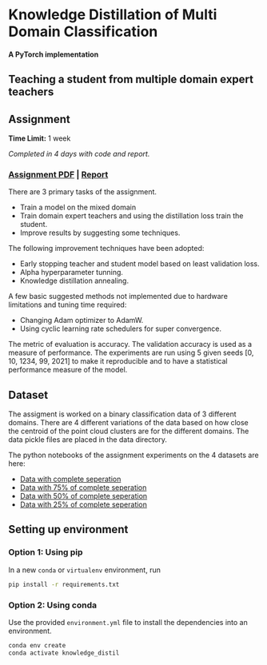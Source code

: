 # Knowledge Distillation of Multi Domain Classification
#### A PyTorch implementation
## Teaching a student from multiple domain expert teachers

## Assignment

__Time Limit:__ 1 week

_Completed in 4 days with code and report._

### [Assignment PDF](https://github.com/ankur-98/Multi-domain-Knowledge-Distillation/blob/master/MiniProject.pdf) | [Report]()

There are 3 primary tasks of the assignment.
* Train a model on the mixed domain
* Train domain expert teachers and using the distillation loss train the student.
* Improve results by suggesting some techniques.

The following improvement techniques have been adopted:
* Early stopping teacher and student model based on least validation loss.
* Alpha hyperparameter tunning.
* Knowledge distillation annealing.

A few basic suggested methods not implemented due to hardware limitations and tuning time required:
* Changing Adam optimizer to AdamW.
* Using cyclic learning rate schedulers for super convergence.

The metric of evaluation is accuracy. The validation accuracy is used as a measure of performance. The experiments are run using 5 given seeds [0, 10, 1234, 99, 2021] to make it reproducible and to have a statistical performance measure of the model.

## Dataset

The assigment is worked on a binary classification data of 3 different domains. There are 4 different variations of the data based on how close the centroid of the point cloud clusters are for the different domains. The data pickle files are placed in the data directory.

The python notebooks of the assignment experiments on the 4 datasets are here:
* [Data with complete seperation](https://github.com/ankur-98/Multi-domain-Knowledge-Distillation/blob/master/MiniProject_d1.00.ipynb)
* [Data with 75% of complete seperation](https://github.com/ankur-98/Multi-domain-Knowledge-Distillation/blob/master/MiniProject_d0.75.ipynb)
* [Data with 50% of complete seperation](https://github.com/ankur-98/Multi-domain-Knowledge-Distillation/blob/master/MiniProject_d0.5.ipynb)
* [Data with 25% of complete seperation](https://github.com/ankur-98/Multi-domain-Knowledge-Distillation/blob/master/MiniProject_d0.25.ipynb)

## Setting up environment
### Option 1: Using pip

In a new `conda` or `virtualenv` environment, run

```bash
pip install -r requirements.txt
```

### Option 2: Using conda

Use the provided `environment.yml` file to install the dependencies into an environment.

```bash
conda env create
conda activate knowledge_distil
```